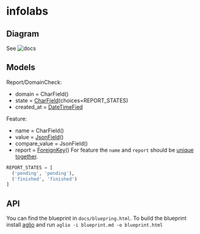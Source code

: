 # infolabs


## Diagram
See ![docs](docs/birdview.png)

## Models

Report/DomainCheck:
 * domain = CharField()
 * state = [CharField](https://docs.djangoproject.com/en/1.11/ref/models/fields/#django.db.models.Field.choices)(choices=REPORT_STATES)
 * created_at = [DateTimeFied](https://docs.djangoproject.com/en/1.11/ref/models/fields/#django.db.models.DateTimeField)
 
Feature:
 * name = CharField()
 * value = [JsonField](https://github.com/dmkoch/django-jsonfield)()
 * compare_value = JsonField()
 * report = [ForeignKey](https://docs.djangoproject.com/en/1.11/ref/models/fields/#django.db.models.ForeignKey)()
For feature the `name` and `report` should be [unique together](https://docs.djangoproject.com/en/1.11/ref/models/options/#unique-together).
 
```python
REPORT_STATES = [
  ('pending', 'pending'),
  ('finished', 'finished')
]
```

## API
You can find the blueprint in `docs/bluepring.html`.
To build the blueprint install [aglio](https://github.com/danielgtaylor/aglio) and run `aglio -i blueprint.md -o blueprint.html`

